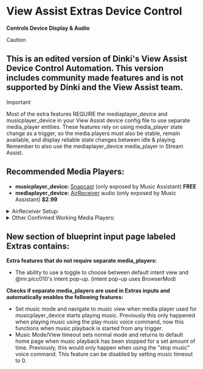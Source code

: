 # View Assist Extras Device Control
 **Controls Device Display & Audio**

> [!CAUTION] 
> ## **This is an edited version of Dinki's View Assist Device Control Automation. This version includes community made features and is __not__ supported by Dinki and the View Assist team.**

> [!IMPORTANT]
> Most of the extra features REQUIRE the mediaplayer_device and musicplayer_device in your View Assist device config file to use separate media_player entities. These features rely on using media_player state change as a trigger, so the media players must also be stable, remain available, and display reliable state changes between idle & playing. Remember to also use the mediaplayer_device media_player in Stream Assist.

## Recommended Media Players:
* **musicplayer_device:** [Snapcast](https://play.google.com/store/apps/details?id=de.badaix.snapcast&hl=en_US) (only exposed by Music Assistant) **FREE**
* **mediaplayer_device:** [AirReceiver](https://play.google.com/store/apps/details?id=com.softmedia.receiver&hl=en_US) audio (only exposed by Music Assistant) **$2.99**
<details>

<summary>AirReceiver Setup:</summary>

1) In AirReceiver settings, make sure both Airplay <sub>IOS Media Receiver</sub> and AirTunes Audio <sub>AirPort Express Speaker</sub> are selected. The media_player entity we want to use is only made when both of these are checked.
(You do not need the other options selected for this but they will not harm anything if you choose to).

3) Scroll down and select Advanced Settings.

4) Set AirTunes Audio Latency (ms) to 0(ms)

5) Check AirTunes UI [✓]

The media player entity we want to use will be created by the Music Assistant integration and will be called `media_player.lenovostarview_(last 3 digits of your ip)_audio`
ex. `media_player.lenovostarview_180_audio`
This media player has volume controls separate from the android device volume controls, just like the Snapcast media player.
Setting the AirTunes Audio Latency to 0(ms) in step \#3 allows for more responsive feeling TTS.

</details>
<details>

<summary>Other Confirmed Working Media Players:</summary>

* [Fully Kiosk Browser](https://play.google.com/store/apps/details?id=de.ozerov.fully&hl=en_US) media player (exposed by Music Assistant) 
> [!WARNING]
> If using the FKB media player, it must be the one exposed by Music Assistant or it will go unavailable and will not be able to act as a trigger.
>
> The FKB media player seems to have a delay between state changes and audio playback. 
> State will change from idle to playing and then audio playback will begin after a 1-2 second delay.
> Audio playback will end and then state will change from playing to idle after a 1-2 second delay.
> These delays lead to a feeling of decreased responsiveness.


</details>


## New section of blueprint input page labeled Extras contains:

**Extra features that do not require separate media_players:**
* The ability to use a toggle to choose between default intent view and @mr.picc010's intent pop-up. (intent pop-up uses BrowserMod)

**Checks if separate media_players are used in Extras inputs and automatically enables the following features:** 
* Set music mode and navigate to music view when media player used for musicplayer_device starts playing music. Previously this only happened when playing music using the play music voice command, now this functions when music playback is started from any trigger.
* Music Mode/View timeout sets normal mode and returns to default home page when music playback has been stopped for a set amount of time. Previously, this would only happen when using the "stop music" voice command. This feature can be disabled by setting music timeout to 0.
